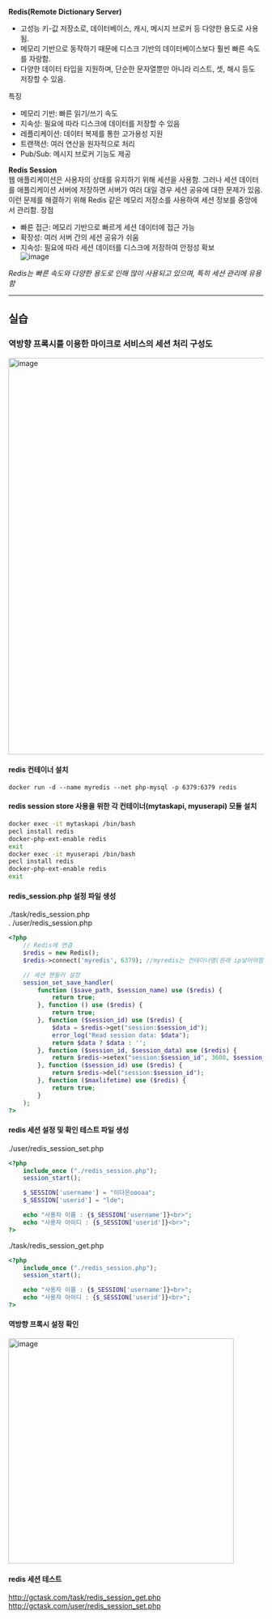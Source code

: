 **Redis(Remote Dictionary Server)**  
- 고성능 키-값 저장소로, 데이터베이스, 캐시, 메시지 브로커 등 다양한 용도로 사용됨. 
- 메모리 기반으로 동작하기 때문에 디스크 기반의 데이터베이스보다 훨씬 빠른 속도를 자랑함. 
- 다양한 데이터 타입을 지원하며, 단순한 문자열뿐만 아니라 리스트, 셋, 해시 등도 저장할 수 있음.

특징
- 메모리 기반: 빠른 읽기/쓰기 속도
- 지속성: 필요에 따라 디스크에 데이터를 저장할 수 있음
- 레플리케이션: 데이터 복제를 통한 고가용성 지원
- 트랜잭션: 여러 연산을 원자적으로 처리
- Pub/Sub: 메시지 브로커 기능도 제공

**Redis Session**  
웹 애플리케이션은 사용자의 상태를 유지하기 위해 세션을 사용함. 그러나 세션 데이터를 애플리케이션 서버에 저장하면 서버가 여러 대일 경우 세션 공유에 대한 문제가 있음. 이런 문제를 해결하기 위해 Redis 같은 메모리 저장소를 사용하여 세션 정보를 중앙에서 관리함.
장점
- 빠른 접근: 메모리 기반으로 빠르게 세션 데이터에 접근 가능
- 확장성: 여러 서버 간의 세션 공유가 쉬움
- 지속성: 필요에 따라 세션 데이터를 디스크에 저장하여 안정성 확보  
![image](https://github.com/user-attachments/assets/45fff80d-316f-4807-9840-7592a5587236)


_Redis는 빠른 속도와 다양한 용도로 인해 많이 사용되고 있으며, 특히 세션 관리에 유용함_  

---
## 실습
### 역방향 프록시를 이용한 마이크로 서비스의 세션 처리 구성도
<img width="784" alt="image" src="https://github.com/user-attachments/assets/a44ff0dd-02b9-4a68-a2de-c0fb9becbf7f">

#### redis 컨테이너 설치
`docker run -d --name myredis --net php-mysql -p 6379:6379 redis`

#### redis session store 사용을 위한 각 컨테이너(mytaskapi, myuserapi) 모듈 설치
```bash
docker exec -it mytaskapi /bin/bash
pecl install redis
docker-php-ext-enable redis
exit
docker exec -it myuserapi /bin/bash
pecl install redis
docker-php-ext-enable redis
exit
```

#### redis_session.php 설정 파일 생성
./task/redis_session.php  
. /user/redis_session.php  
```php
<?php
    // Redis에 연결
    $redis = new Redis();
    $redis->connect('myredis', 6379); //myredis는 컨테이너명(원래 ip넣어야함)

    // 세션 핸들러 설정
    session_set_save_handler(
        function ($save_path, $session_name) use ($redis) {
            return true;
        }, function () use ($redis) {
            return true;
        }, function ($session_id) use ($redis) {
            $data = $redis->get("session:$session_id");
            error_log("Read session data: $data");
            return $data ? $data : '';
        }, function ($session_id, $session_data) use ($redis) {
            return $redis->setex("session:$session_id", 3600, $session_data);
        }, function ($session_id) use ($redis) {
            return $redis->del("session:$session_id");
        }, function ($maxlifetime) use ($redis) {
            return true;
        }
    );
?>
```
#### redis 세션 설정 및 확인 테스트 파일 생성
./user/redis_session_set.php
```php
<?php
    include_once ("./redis_session.php");
    session_start();

    $_SESSION['username'] = "이다은oooaa";
    $_SESSION['userid'] = "lde";

    echo "사용자 이름 : {$_SESSION['username']}<br>";
    echo "사용자 아이디 : {$_SESSION['userid']}<br>";
?>
```
./task/redis_session_get.php

```php
<?php
    include_once ("./redis_session.php");
    session_start();

    echo "사용자 이름 : {$_SESSION['username']}<br>";
    echo "사용자 아이디 : {$_SESSION['userid']}<br>";
?>
```  
#### 역방향 프록시 설정 확인
<img width="445" alt="image" src="https://github.com/user-attachments/assets/ae85a98b-7daf-4a53-92b3-e1fcb1a96666">

#### redis 세션 테스트
http://gctask.com/task/redis_session_get.php  
http://gctask.com/user/redis_session_set.php
